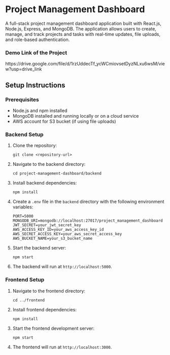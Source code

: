 
<h1>Project Management Dashboard</h1>

<p>A full-stack project management dashboard application built with React.js, Node.js, Express, and MongoDB. The application allows users to create, manage, and track projects and tasks with real-time updates, file uploads, and role-based authentication.</p>

<h3>Demo Link of the Project</h3><link>https://drive.google.com/file/d/1rzUddecTf_ycWCmiovsetDyzNLxu6wsM/view?usp=drive_link</link>

<h2>Setup Instructions</h2>

<h3>Prerequisites</h3>
<ul>
    <li>Node.js and npm installed</li>
    <li>MongoDB installed and running locally or on a cloud service</li>
    <li>AWS account for S3 bucket (if using file uploads)</li>
</ul>

<h3>Backend Setup</h3>
<ol>
    <li>Clone the repository:
        <pre><code>git clone &lt;repository-url&gt;</code></pre>
    </li>
    <li>Navigate to the backend directory:
        <pre><code>cd project-management-dashboard/backend</code></pre>
    </li>
    <li>Install backend dependencies:
        <pre><code>npm install</code></pre>
    </li>
    <li>Create a <code>.env</code> file in the <code>backend</code> directory with the following environment variables:
        <pre><code>PORT=5000
MONGODB_URI=mongodb://localhost:27017/project_management_dashboard
JWT_SECRET=your_jwt_secret_key
AWS_ACCESS_KEY_ID=your_aws_access_key_id
AWS_SECRET_ACCESS_KEY=your_aws_secret_access_key
AWS_BUCKET_NAME=your_s3_bucket_name</code></pre>
    </li>
    <li>Start the backend server:
        <pre><code>npm start</code></pre>
    </li>
    <li>The backend will run at <code>http://localhost:5000</code>.</li>
</ol>

<h3>Frontend Setup</h3>
<ol>
    <li>Navigate to the frontend directory:
        <pre><code>cd ../frontend</code></pre>
    </li>
    <li>Install frontend dependencies:
        <pre><code>npm install</code></pre>
    </li>
    <li>Start the frontend development server:
        <pre><code>npm start</code></pre>
    </li>
    <li>The frontend will run at <code>http://localhost:3000</code>.</li>
</ol>
